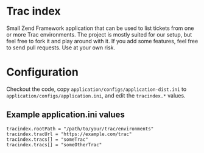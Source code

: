 # Trac index
Small Zend Framework application that can be used to list tickets from one or more Trac environments. The project is mostly suited for our setup, but feel free to fork it and play around with it. If you add some features, feel free to send pull requests. Use at your own risk.

# Configuration
Checkout the code, copy `application/configs/application-dist.ini` to `application/configs/application.ini`, and edit the `tracindex.*` values.

## Example application.ini values
    tracindex.rootPath = "/path/to/your/trac/environments"
    tracindex.tracUrl = "https://example.com/trac"
    tracindex.tracs[] = "someTrac"
    tracindex.tracs[] = "someOtherTrac"
